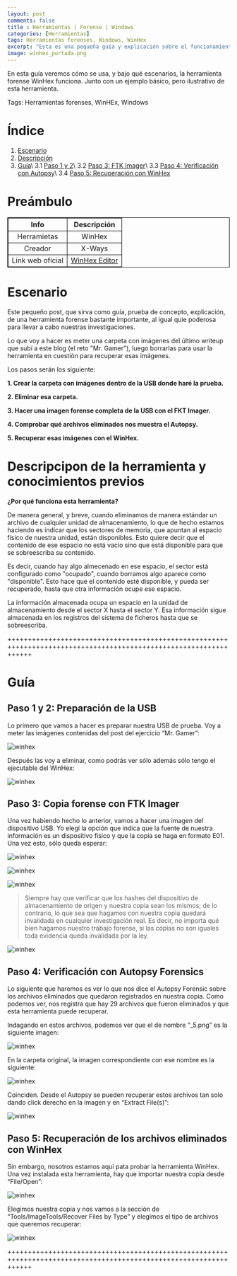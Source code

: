 ```yaml
---
layout: post
comments: false
title : Herramientas | Forense | Windows
categories: [Herramientas]
tags: Herramientas forenses, Windows, WinHex
excerpt: "Esta es una pequeña guía y explicación sobre el funcionamiento de una herramienta forense que todos los que nos dedicamos a esto debe conocer."
image: winhex_portada.png
---
```


En esta guía veremos cómo se usa, y bajo qué escenarios, la herramienta forense WinHex funciona. Junto con un ejemplo básico, pero ilustrativo de esta herramienta.

Tags: Herramientas forenses, WinHEx, Windows


# Índice

1. [Escenario](#esc)
2. [Descripción](#descp)
3. [Guía](#guia)\\
  3.1 [Paso 1 y 2](#p1)\\
  3.2 [Paso 3: FTK Imager](#p3)\\
  3.3 [Paso 4: Verificación con Autopsy](#p4)\\
  3.4 [Paso 5: Recuperación con WinHex](#p5)


# Preámbulo <a name="pre"></a>

<html>
<body>
<style>
table, th, td {
  border:1px solid black;
}
</style>
</body>
</html>

|**Info**|**Descripción**|
|:--:|:---------:|
|Herramietas|WinHex|
|Creador|X-Ways|
|Link web oficial|[WinHex Editor](https://www.x-ways.net/)|


# Escenario <a name="esc"></a>

Este pequeño post, que sirva como guía, prueba de concepto, explicación, de una herramienta forense bastante importante, al igual quie poderosa para llevar a cabo nuestras investigaciones.

Lo que voy a hacer es meter una carpeta con imágenes del último writeup que subí a este blog (el reto "Mr. Gamer"), luego borrarlas para usar la herramienta en cuestión para recuperar esas imágenes.

Los pasos serán los siguiente:

**1. Crear la carpeta con imágenes dentro de la USB donde haré la prueba.**

**2. Eliminar esa carpeta.**

**3. Hacer una imagen forense completa de la USB con el FKT Imager.**

**4. Comprobar qué archivos eliminados nos muestra el Autopsy.**

**5. Recuperar esas imágenes con el WinHex.**


# Descripcipon de la herramienta y conocimientos previos <a name="descp"></a>

**¿Por qué funciona esta herramienta?**

De manera general, y breve, cuando eliminamos de manera estándar un archivo de cualquier unidad de almacenamiento, lo que de hecho estamos haciendo es indicar que los sectores de memoria, que apuntan al espacio físico de nuestra unidad, están disponibles. Esto quiere decir que el contenido de ese espacio no está vacío sino que está disponible para que se sobreescriba su contenido.

Es decir, cuando hay algo almecenado en ese espacio, el sector está configurado como "ocupado", cuando borramos algo aparece como "disponible". Esto hace que el contenido esté disponible, y pueda ser recuperado, hasta que otra información ocupe ese espacio.

La información almacenada ocupa un espacio en la unidad de almacenamiento desde el sector X hasta el sector Y. Esa información sigue almacenada en los registros del sistema de ficheros hasta que se sobreescriba.


++++++++++++++++++++++++++++++++++++++++++++++++++++++++++++++++++++++++++++++++++++++++++++++++++++++++++++++++++

# Guía <a name="guia"></a>

## Paso 1 y 2: Preparación de la USB <a name="p1"></a>

Lo primero que vamos a hacer es preparar nuestra USB de prueba. Voy a meter las imágenes contenidas del post del ejercicio “Mr. Gamer”:

![winhex](https://github.com/Sokratica/sokratica/blob/master/assets/img/winhex/1.png?raw=true)

Después las voy a eliminar, como podrás ver sólo además sólo tengo el ejecutable del WinHex:

![winhex](https://github.com/Sokratica/sokratica/blob/master/assets/img/winhex/2.png?raw=true)


## Paso 3: Copia forense con FTK Imager <a name="p3"></a>

Una vez habiendo hecho lo anterior, vamos a hacer una imagen del dispositivo USB. Yo elegí la opción que indica que la fuente de nuestra información es un dispositivo físico y que la copia se haga en formato E01. Una vez esto, sólo queda esperar:

![winhex](https://github.com/Sokratica/sokratica/blob/master/assets/img/winhex/3.png?raw=true)

![winhex](https://github.com/Sokratica/sokratica/blob/master/assets/img/winhex/4.png?raw=true)

![winhex](https://github.com/Sokratica/sokratica/blob/master/assets/img/winhex/5.png?raw=true)

> Siempre hay que verificar que los hashes del dispositivo de almacenamiento de origen y nuestra copia sean los mismos; de lo contrario, lo que sea que hagamos con nuestra copia quedará invalidada en cualquier investigación real. Es decir, no importa qué bien hagamos nuestro trabajo forense, si las copias no son iguales toda evidencia queda invalidada por la ley.
 
![winhex](https://github.com/Sokratica/sokratica/blob/master/assets/img/winhex/6.png?raw=true)


## Paso 4: Verificación con Autopsy Forensics <a name="p4"></a>

Lo siguiente que haremos es ver lo que nos dice el Autopsy Forensic sobre los archivos eliminados que quedaron registrados en nuestra copia. Como podemos ver, nos registra que hay 29 archivos que fueron eliminados y que esta herramienta puede recuperar.

Indagando en estos archivos, podemos ver que el de nombre “_5.png” es la siguiente imagen:

![winhex](https://github.com/Sokratica/sokratica/blob/master/assets/img/winhex/7.png?raw=true)

En la carpeta original, la imagen correspondiente con ese nombre es la siguiente:

![winhex](https://github.com/Sokratica/sokratica/blob/master/assets/img/winhex/8.png?raw=true)

Coinciden. Desde el Autopsy se pueden recuperar estos archivos tan solo dando click derecho en la imagen y en “Extract File(s)”:

![winhex](https://github.com/Sokratica/sokratica/blob/master/assets/img/winhex/9.png?raw=true)

## Paso 5: Recuperación de los archivos eliminados con WinHex <a name="p5"></a>

Sin embargo, nosotros estamos aquí pata probar la herramienta WinHex. Una vez instalada esta herramienta, hay que importar nuestra copia desde “File/Open”:

![winhex](https://github.com/Sokratica/sokratica/blob/master/assets/img/winhex/10.png?raw=true)

Elegimos nuestra copia y nos vamos a la sección de “Tools/ImageTools/Recover Files by Type” y elegimos el tipo de archivos que queremos recuperar:

![winhex](https://github.com/Sokratica/sokratica/blob/master/assets/img/winhex/12.png?raw=true)

++++++++++++++++++++++++++++++++++++++++++++++++++++++++++++++++++++++++++++++++++++++++++++++++++++++++++++++++++